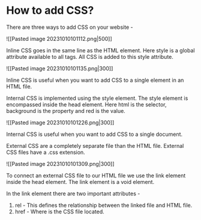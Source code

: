 # How to add CSS?

There are three ways to add CSS on your website -

![[Pasted image 20231010101112.png|500]]

Inline CSS goes in the same line as the HTML element. Here style is a global attribute available to all tags. All CSS is added to this style attribute.

![[Pasted image 20231010101135.png|300]]

Inline CSS is useful when you want to add CSS to a single element in an HTML file.

Internal CSS is implemented using the style element. The style element is encompassed inside the head element. Here html is the selector, background is the property and red is the value.

![[Pasted image 20231010101226.png|300]]

Internal CSS is useful when you want to add CSS to a single document.

External CSS are a completely separate file than the HTML file. External CSS files have a .css extension.

![[Pasted image 20231010101309.png|300]]

To connect an external CSS file to our HTML file we use the link element inside the head element. The link element is a void element.

In the link element there are two important attributes -

1. rel - This defines the relationship between the linked file and HTML file.
2. href - Where is the CSS file located.